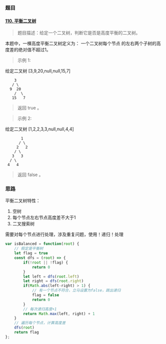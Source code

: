 ### 题目

#### [110. 平衡二叉树](https://leetcode-cn.com/problems/balanced-binary-tree/)

> 题目描述：给定一个二叉树，判断它是否是高度平衡的二叉树。

本题中，一棵高度平衡二叉树定义为： 一个二叉树每个节点 的左右两个子树的高度差的绝对值不超过1。

> 示例 1:

给定二叉树 [3,9,20,null,null,15,7]

```
    3
   / \
  9  20
    /  \
   15   7
```

> 返回 true 。

> 示例 2:

给定二叉树 [1,2,2,3,3,null,null,4,4]

```
       1
      / \
     2   2
    / \
   3   3
  / \
 4   4
```

> 返回 false 。

### 思路

平衡二叉树特性：

1. 空树
2. 每个节点左右节点高度差不大于1
3. 二叉搜索树

需要对每个节点进行处理，涉及重复问题，使用！递归！处理

```js
var isBalanced = function(root) {
    // 假定是平衡树
    let flag = true
    const dfs = (root) => {
        if(!root || !flag) {
            return 0
        }
        let left = dfs(root.left)
        let right = dfs(root.right)
        if(Math.abs(left-right) > 1) {
          	// 有一个节点不符合，立马设置为false，跳出递归
            flag = false
            return 0
        }
      	// 每次递归高度+1
        return Math.max(left, right) + 1
    }
    // 遍历每个节点，计算高度差
    dfs(root)
    return flag
};
```


